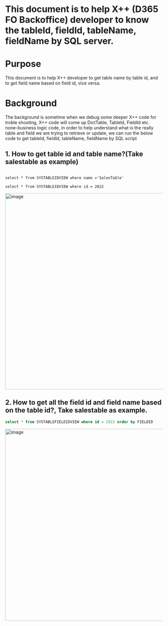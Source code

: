 # This document is to help X++ (D365 FO  Backoffice) developer to know the tableId,  fieldId,  tableName,  fieldName by SQL server.

# Purpose
This document is to help X++ developer to get table name by table id,  and to get field name based on field id, vice versa.   

# Background
The background is sometime when we debug some deeper X++ code for troble shooting, X++ code will come up DictTable,  TableId,  FieldId etc. none-business logic code, in order to help understand what is the really table and field we are trying to retrieve or update,  we can run the below code to get tableId,  fieldId,  tableName,  fieldName by SQL  script <br/>

## 1. How to get table id and table name?(Take salestable as example)<br/>
```

select * from SYSTABLEIDVIEW where name ='SalesTable'

select * from SYSTABLEIDVIEW where id = 2022
```
<img width="628" alt="image" src="https://github.com/zhangguanghuib/NewCommerceSDK/assets/14832260/f981f13d-d1c3-488a-8193-c7c84d325223">


## 2. How to get all the field id and field name based on the table id?,  Take salestable as example. <br/>
```sql
select * from SYSTABLEFIELDIDVIEW where id = 2022 order by FIELDID
```
<img width="614" alt="image" src="https://github.com/zhangguanghuib/NewCommerceSDK/assets/14832260/a2ba3dda-0a2e-4dec-af94-7e5fa9ebf5d7">

